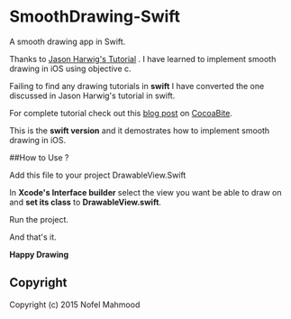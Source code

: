 # SmoothDrawing-Swift
A smooth drawing app in Swift.

Thanks to <a href="https://www.altamiracorp.com/blog/employee-posts/capture-a-signature-on-ios">Jason Harwig's Tutorial</a> . I have learned to implement smooth drawing in iOS using objective c.

Failing to find any drawing tutorials in <strong>swift</strong> I have converted the one discussed in Jason Harwig's tutorial in swift. 

For complete tutorial check out this <a href="http://cocoabite.com/post/108944078704/smooth-drawing-in-swift">blog post</a> on <a href="http://www.cocoabite.com">CocoaBite</a>.

This is the <strong>swift version</strong> and it demostrates how to implement smooth drawing in iOS.

##How to Use ?

Add this file to your project 
DrawableView.Swift

In <strong>Xcode's Interface builder</strong> select the view you want be able to draw on and <strong>set its class</strong> to <strong>DrawableView.swift</strong>.

Run the project.

And that's it.

<strong>Happy Drawing</strong>

## Copyright
Copyright (c) 2015 Nofel Mahmood








